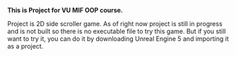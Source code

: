 **This is Project for VU MIF OOP course.**

Project is 2D side scroller game. As of right now project is still in progress and is not built so there is no executable file to try this game. 
But if you still want to try it, you can do it by downloading Unreal Engine 5 and importing it as a project.

